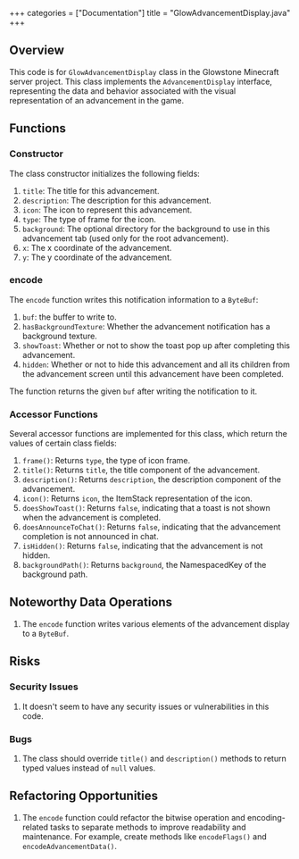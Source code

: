 +++
categories = ["Documentation"]
title = "GlowAdvancementDisplay.java"
+++


## Overview

This code is for `GlowAdvancementDisplay` class in the Glowstone Minecraft server project. This class implements the `AdvancementDisplay` interface, representing the data and behavior associated with the visual representation of an advancement in the game. 

## Functions

### Constructor

The class constructor initializes the following fields:

1. `title`: The title for this advancement.
2. `description`: The description for this advancement.
3. `icon`: The icon to represent this advancement.
4. `type`: The type of frame for the icon.
5. `background`: The optional directory for the background to use in this advancement tab (used only for the root advancement).
6. `x`: The x coordinate of the advancement.
7. `y`: The y coordinate of the advancement.

### encode

The `encode` function writes this notification information to a `ByteBuf`:

1. `buf`: the buffer to write to.
2. `hasBackgroundTexture`: Whether the advancement notification has a background texture.
3. `showToast`: Whether or not to show the toast pop up after completing this advancement.
4. `hidden`: Whether or not to hide this advancement and all its children from the advancement screen until this advancement have been completed.

The function returns the given `buf` after writing the notification to it.

### Accessor Functions

Several accessor functions are implemented for this class, which return the values of certain class fields:

1. `frame()`: Returns `type`, the type of icon frame.
2. `title()`: Returns `title`, the title component of the advancement.
3. `description()`: Returns `description`, the description component of the advancement.
4. `icon()`: Returns `icon`, the ItemStack representation of the icon.
5. `doesShowToast()`: Returns `false`, indicating that a toast is not shown when the advancement is completed.
6. `doesAnnounceToChat()`: Returns `false`, indicating that the advancement completion is not announced in chat.
7. `isHidden()`: Returns `false`, indicating that the advancement is not hidden.
8. `backgroundPath()`: Returns `background`, the NamespacedKey of the background path.

## Noteworthy Data Operations

1. The `encode` function writes various elements of the advancement display to a `ByteBuf`.

## Risks

### Security Issues

1. It doesn't seem to have any security issues or vulnerabilities in this code.

### Bugs

1. The class should override `title()` and `description()` methods to return typed values instead of `null` values.

## Refactoring Opportunities

1. The `encode` function could refactor the bitwise operation and encoding-related tasks to separate methods to improve readability and maintenance. For example, create methods like `encodeFlags()` and `encodeAdvancementData()`.